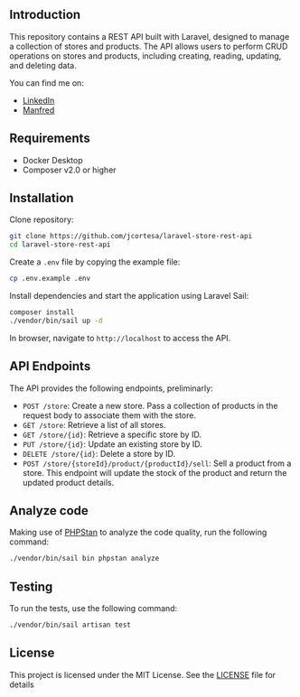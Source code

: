 ## Introduction
This repository contains a REST API built with Laravel, designed to manage a collection of stores and products. 
The API allows users to perform CRUD operations on stores and products, including creating, reading, updating, and deleting data.

You can find me on:
- [LinkedIn](https://www.linkedin.com/in/jorge-cortes-dev/)
- [Manfred](https://mnf.red/jorgecortes/timeline)

## Requirements

- Docker Desktop
- Composer v2.0 or higher

## Installation
Clone repository:
```sh
git clone https://github.com/jcortesa/laravel-store-rest-api
cd laravel-store-rest-api
```

Create a `.env` file by copying the example file:
```sh
cp .env.example .env
```

Install dependencies and start the application using Laravel Sail:
```sh
composer install
./vendor/bin/sail up -d
```

In browser, navigate to `http://localhost` to access the API.

## API Endpoints
The API provides the following endpoints, preliminarly:

- `POST /store`: Create a new store. Pass a collection of products in the request body to associate them with the store.
- `GET /store`: Retrieve a list of all stores.
- `GET /store/{id}`: Retrieve a specific store by ID.
- `PUT /store/{id}`: Update an existing store by ID.
- `DELETE /store/{id}`: Delete a store by ID.
- `POST /store/{storeId}/product/{productId}/sell`: Sell a product from a store. This endpoint will update the stock of the product and return the updated product details.

## Analyze code
Making use of [PHPStan](https://phpstan.org/) to analyze the code quality, run the following command:

```sh
./vendor/bin/sail bin phpstan analyze
```

## Testing
To run the tests, use the following command:

```sh
./vendor/bin/sail artisan test
```

## License
This project is licensed under the MIT License. See the [LICENSE](LICENSE) file for details
